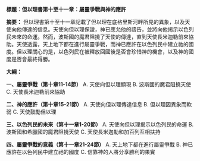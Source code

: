 **標題：但以理書第十至十一章：屬靈爭戰與神的應許**

**摘要：**
但以理書第十至十一章記載了但以理在底格里斯河畔所見的異象，以及天使向他傳達的信息。天使向但以理保證，神已應允他的禱告，並將向他揭示以色列民未來的命運。然而，波斯國的魔君阻撓了天使的傳達，直到天使長米迦勒前來協助。天使透露，天上地下都在進行屬靈爭戰，而神已應許在以色列民中建立祂的國度。但以理關心的是，以色列民在被釋放回國後是否會珍惜神的機會，以及神的國度是否會最終得勝。

**大綱：**

**一、屬靈爭戰（第十章11-14節）**
    A. 天使向但以理顯現
    B. 波斯國的魔君阻撓天使
    C. 天使長米迦勒前來協助

**二、神的應許（第十章15-21節）**
    A. 天使向但以理傳達信息
    B. 但以理因異象而軟弱
    C. 天使鼓勵但以理

**三、以色列民的未來（第十一章1-20節）**
    A. 天使向但以理揭示以色列民的命運
    B. 波斯國和希臘國的魔君阻撓天使
    C. 天使長米迦勒和加百列互相扶持

**四、屬靈爭戰的意義（第十一章21-24節）**
    A. 天上地下都在進行屬靈爭戰
    B. 神已應許在以色列民中建立祂的國度
    C. 信靠神的人將分享勝利的果實